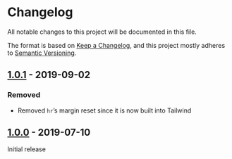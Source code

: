 # Changelog

All notable changes to this project will be documented in this file.

The format is based on [Keep a Changelog](https://keepachangelog.com/en/1.0.0/),
and this project mostly adheres to [Semantic Versioning](https://semver.org/spec/v2.0.0.html).

## [1.0.1] - 2019-09-02

### Removed
- Removed `hr`’s margin reset since it is now built into Tailwind

## [1.0.0] - 2019-07-10

Initial release

[Unreleased]: https://github.com/benface/tailwindcss-reset/compare/v1.0.1...HEAD
[1.0.1]: https://github.com/benface/tailwindcss-reset/compare/v1.0.0...v1.0.1
[1.0.0]: https://github.com/benface/tailwindcss-reset/releases/tag/v1.0.0
